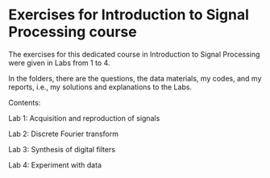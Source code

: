 # Exercises for Introduction to Signal Processing course
The exercises for this dedicated course in Introduction to Signal Processing were given in Labs from 1 to 4.

In the folders, there are the questions, the data materials, my codes, and my reports, i.e., my solutions and explanations to the Labs.

Contents:

Lab 1: Acquisition and reproduction of signals

Lab 2: Discrete Fourier transform

Lab 3: Synthesis of digital filters

Lab 4: Experiment with data
